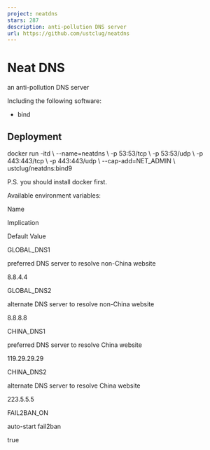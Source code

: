 ```yaml
---
project: neatdns
stars: 287
description: anti-pollution DNS server
url: https://github.com/ustclug/neatdns
---
```


Neat DNS
========

an anti-pollution DNS server

Including the following software:

-   bind

Deployment
----------

docker run -itd \\
	--name=neatdns \\
	-p 53:53/tcp \\
	-p 53:53/udp \\
	-p 443:443/tcp \\
	-p 443:443/udp \\
	--cap-add=NET\_ADMIN \\
	ustclug/neatdns:bind9

P.S. you should install docker first.

Available environment variables:

Name

Implication

Default Value

GLOBAL\_DNS1

preferred DNS server to resolve non-China website

8.8.4.4

GLOBAL\_DNS2

alternate DNS server to resolve non-China website

8.8.8.8

CHINA\_DNS1

preferred DNS server to resolve China website

119.29.29.29

CHINA\_DNS2

alternate DNS server to resolve China website

223.5.5.5

FAIL2BAN\_ON

auto-start fail2ban

true
